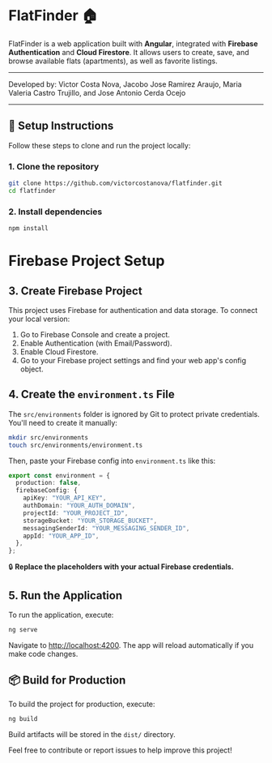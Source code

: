 # FlatFinder 🏠

FlatFinder is a web application built with **Angular**, integrated with **Firebase Authentication** and **Cloud Firestore**. It allows users to create, save, and browse available flats (apartments), as well as favorite listings.
***

Developed by: Victor Costa Nova, Jacobo Jose Ramirez Araujo, Maria Valeria Castro Trujillo, and Jose Antonio Cerda Ocejo

***

## 🔧 Setup Instructions

Follow these steps to clone and run the project locally:

### 1. Clone the repository

```bash
git clone https://github.com/victorcostanova/flatfinder.git
cd flatfinder
```

### 2. Install dependencies

```bash
npm install
```

# Firebase Project Setup

## 3. Create Firebase Project

This project uses Firebase for authentication and data storage. To connect your local version:

1. Go to Firebase Console and create a project.
2. Enable Authentication (with Email/Password).
3. Enable Cloud Firestore.
4. Go to your Firebase project settings and find your web app's config object.

## 4. Create the `environment.ts` File

The `src/environments` folder is ignored by Git to protect private credentials. You'll need to create it manually:

```bash
mkdir src/environments
touch src/environments/environment.ts
```

Then, paste your Firebase config into `environment.ts` like this:

```typescript
export const environment = {
  production: false,
  firebaseConfig: {
    apiKey: "YOUR_API_KEY",
    authDomain: "YOUR_AUTH_DOMAIN",
    projectId: "YOUR_PROJECT_ID",
    storageBucket: "YOUR_STORAGE_BUCKET",
    messagingSenderId: "YOUR_MESSAGING_SENDER_ID",
    appId: "YOUR_APP_ID",
  },
};
```

🔒 **Replace the placeholders with your actual Firebase credentials.**

## 5. Run the Application

To run the application, execute:

```bash
ng serve
```

Navigate to [http://localhost:4200](http://localhost:4200). The app will reload automatically if you make code changes.

## 📦 Build for Production

To build the project for production, execute:

```bash
ng build
```

Build artifacts will be stored in the `dist/` directory.

Feel free to contribute or report issues to help improve this project!



